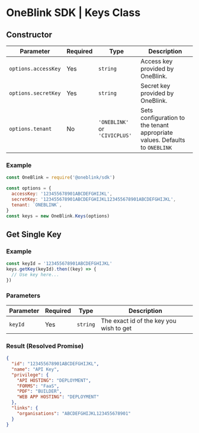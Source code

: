 # OneBlink SDK | Keys Class

## Constructor

| Parameter           | Required | Type                          | Description                                                                 |
| ------------------- | -------- | ----------------------------- | --------------------------------------------------------------------------- |
| `options.accessKey` | Yes      | `string`                      | Access key provided by OneBlink.                                            |
| `options.secretKey` | Yes      | `string`                      | Secret key provided by OneBlink.                                            |
| `options.tenant`    | No       | `'ONEBLINK'` or `'CIVICPLUS'` | Sets configuration to the tenant appropriate values. Defaults to `ONEBLINK` |

### Example

```javascript
const OneBlink = require('@oneblink/sdk')

const options = {
  accessKey: '123455678901ABCDEFGHIJKL',
  secretKey: '123455678901ABCDEFGHIJKL123455678901ABCDEFGHIJKL',
  tenant: `ONEBLINK`,
}
const keys = new OneBlink.Keys(options)
```

## Get Single Key

### Example

```javascript
const keyId = '123455678901ABCDEFGHIJKL'
keys.getKey(keyId).then((key) => {
  // Use key here...
})
```

### Parameters

| Parameter | Required | Type     | Description                             |
| --------- | -------- | -------- | --------------------------------------- |
| `keyId`   | Yes      | `string` | The exact id of the key you wish to get |

### Result (Resolved Promise)

```json
{
  "id": "123455678901ABCDEFGHIJKL",
  "name": "API Key",
  "privilege": {
    "API HOSTING": "DEPLOYMENT",
    "FORMS": "FaaS",
    "PDF": "BUILDER",
    "WEB APP HOSTING": "DEPLOYMENT"
  },
  "links": {
    "organisations": "ABCDEFGHIJKL123455678901"
  }
}
```
